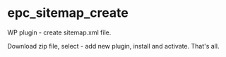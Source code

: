 # epc_sitemap_create
WP plugin - create sitemap.xml file.

Download zip file, select - add new plugin, install and activate.
That's all.
